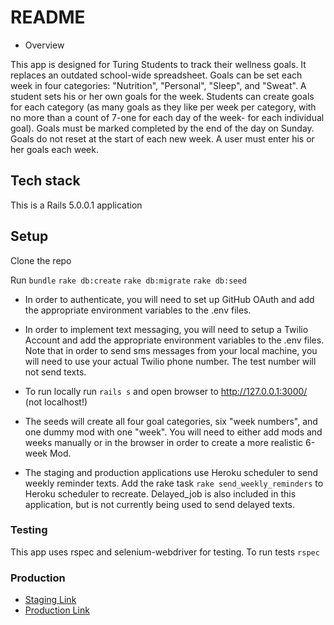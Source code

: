 # README

* Overview

This app is designed for Turing Students to track their wellness goals.  It replaces an outdated school-wide spreadsheet. Goals can be set each week in four categories: "Nutrition", "Personal", "Sleep", and "Sweat". A student sets his or her own goals for the week. Students can create goals for each category (as many goals as they like per week per category, with no more than a count of 7-one for each day of the week- for each individual goal).  Goals must be marked completed by the end of the day on Sunday.  Goals do not reset at the start of each new week. A user must enter his or her goals each week.


## Tech stack
 This is a Rails 5.0.0.1 application

## Setup

 Clone the repo

 Run `bundle`
 `rake db:create`
 `rake db:migrate`
 `rake db:seed`


 * In order to authenticate, you will need to set up GitHub OAuth and add the appropriate environment variables to the .env files.

 * In order to implement text messaging, you will need to setup a Twilio Account and add the appropriate environment variables to the .env files. Note that in order to send sms messages from your local machine, you will need to use your actual Twilio phone number. The test number will not send texts.

 * To run locally run `rails s` and open browser to http://127.0.0.1:3000/ (not localhost!)

 * The seeds will create all four goal categories, six "week numbers", and one dummy mod with one "week". You will need to either add mods and weeks manually or in the browser in order to create a more realistic 6-week Mod.  

 * The staging and production applications use Heroku scheduler to send weekly reminder texts.
 Add the rake task `rake send_weekly_reminders` to Heroku scheduler to recreate.
 Delayed_job is also included in this application, but is not currently being used to send delayed texts.

### Testing

This app uses rspec and selenium-webdriver for testing. To run tests `rspec`

### Production

* [Staging Link](https://well-track-staging.herokuapp.com)
* [Production Link](https://turing-wellness-tracker.herokuapp.com/)
